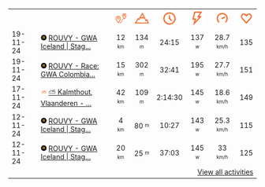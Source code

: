 <table>
    <tr>
        <th></th>
        <th></th>
        <th align="center"><img src="https://raw.githubusercontent.com/robiningelbrecht/strava-activities/master/public/distance.svg" width="30" alt="distance" title="distance"/></th>
        <th align="center"><img src="https://raw.githubusercontent.com/robiningelbrecht/strava-activities/master/public/elevation.svg" width="30" alt="elevation" title="elevation"/></th>
        <th align="center"><img src="https://raw.githubusercontent.com/robiningelbrecht/strava-activities/master/public/time.svg" width="30" alt="time" title="time"/></th>
        <th align="center"><img src="https://raw.githubusercontent.com/robiningelbrecht/strava-activities/master/public/average-watt.svg" width="30" alt="average watts" title="average watts"/></th>
        <th align="center"><img src="https://raw.githubusercontent.com/robiningelbrecht/strava-activities/master/public/average-speed.svg" width="30" alt="average speed" title="average speed"/></th>
        <th align="center"><img src="https://raw.githubusercontent.com/robiningelbrecht/strava-activities/master/public/heart-rate.svg" width="30" alt="average heart rate" title="average heart rate"/></th>
    </tr>
            <tr>
            <td>19-11-24</td>
            <td>
                                <img src="https://raw.githubusercontent.com/robiningelbrecht/strava-activities/master/public/activity-virtual-ride-rouvy.svg" width="12" alt="ROUVY - GWA Iceland | Stage 5 - Coastal Djúpivogur" title="ROUVY - GWA Iceland | Stage 5 - Coastal Djúpivogur"/>
<a href="https://www.strava.com/activities/12937618303" title="Kcal: 191 | Gear: None ">ROUVY - GWA Iceland | Stag...</a>
            </td>
            <td align="center">12 <sup><sub>km</sub></sup></td>
            <td align="center">134 <sup><sub>m</sub></sup></td>
            <td align="center">24:15</td>
            <td align="center">137 <sup><sub>w</sub></sup></td>
            <td align="center">28.7 <sup><sub>km/h</sub></sup></td>
            <td align="center">135</td>
        </tr>
            <tr>
            <td>19-11-24</td>
            <td>
                                <img src="https://raw.githubusercontent.com/robiningelbrecht/strava-activities/master/public/activity-virtual-ride-rouvy.svg" width="12" alt="ROUVY - Race: GWA Colombia | Stage 1 - Tatacoa Desert" title="ROUVY - Race: GWA Colombia | Stage 1 - Tatacoa Desert"/>
<a href="https://www.strava.com/activities/12937441111" title="Kcal: 366 | Gear: None ">ROUVY - Race: GWA Colombia...</a>
            </td>
            <td align="center">15 <sup><sub>km</sub></sup></td>
            <td align="center">302 <sup><sub>m</sub></sup></td>
            <td align="center">32:41</td>
            <td align="center">195 <sup><sub>w</sub></sup></td>
            <td align="center">27.7 <sup><sub>km/h</sub></sup></td>
            <td align="center">151</td>
        </tr>
            <tr>
            <td>17-11-24</td>
            <td>
                <img src="https://raw.githubusercontent.com/robiningelbrecht/strava-activities/master/public/activity-ride.svg" width="12" alt="⛅ Kalmthout, Vlaanderen - Morning Mountain Bike Ride" title="⛅ Kalmthout, Vlaanderen - Morning Mountain Bike Ride"/>
<a href="https://www.strava.com/activities/12921401504" title="Kcal: 1387 | Gear: None ">⛅ Kalmthout, Vlaanderen - ...</a>
            </td>
            <td align="center">42 <sup><sub>km</sub></sup></td>
            <td align="center">109 <sup><sub>m</sub></sup></td>
            <td align="center">2:14:30</td>
            <td align="center">145 <sup><sub>w</sub></sup></td>
            <td align="center">18.6 <sup><sub>km/h</sub></sup></td>
            <td align="center">149</td>
        </tr>
            <tr>
            <td>12-11-24</td>
            <td>
                                <img src="https://raw.githubusercontent.com/robiningelbrecht/strava-activities/master/public/activity-virtual-ride-rouvy.svg" width="12" alt="ROUVY - GWA Iceland | Stage 5 - Coastal Djúpivogur" title="ROUVY - GWA Iceland | Stage 5 - Coastal Djúpivogur"/>
<a href="https://www.strava.com/activities/12884384333" title="Kcal: 83 | Gear: None ">ROUVY - GWA Iceland | Stag...</a>
            </td>
            <td align="center">4 <sup><sub>km</sub></sup></td>
            <td align="center">80 <sup><sub>m</sub></sup></td>
            <td align="center">10:27</td>
            <td align="center">143 <sup><sub>w</sub></sup></td>
            <td align="center">25.3 <sup><sub>km/h</sub></sup></td>
            <td align="center">115</td>
        </tr>
            <tr>
            <td>12-11-24</td>
            <td>
                                <img src="https://raw.githubusercontent.com/robiningelbrecht/strava-activities/master/public/activity-virtual-ride-rouvy.svg" width="12" alt="ROUVY - GWA Iceland | Stage 1 - Seljalands Falls" title="ROUVY - GWA Iceland | Stage 1 - Seljalands Falls"/>
<a href="https://www.strava.com/activities/12884312392" title="Kcal: 308 | Gear: None ">ROUVY - GWA Iceland | Stag...</a>
            </td>
            <td align="center">20 <sup><sub>km</sub></sup></td>
            <td align="center">25 <sup><sub>m</sub></sup></td>
            <td align="center">37:03</td>
            <td align="center">145 <sup><sub>w</sub></sup></td>
            <td align="center">33 <sup><sub>km/h</sub></sup></td>
            <td align="center">125</td>
        </tr>
                <tr>
            <td colspan="8" align="right"><a href="https://github.com/robiningelbrecht/strava-activities#activities">View all activities</a></td>
        </tr>
    </table>
